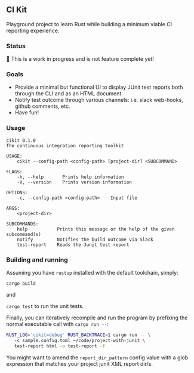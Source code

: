 ## CI Kit

Playground project to learn Rust while building a minimum viable CI reporting experience.

### Status

🚧 This is a work in progress and is not feature complete yet!

### Goals

- Provide a minimal but functional UI to display JUnit test reports both through the CLI and as an HTML document.
- Notify test outcome through various channels: i.e. slack web-hooks, github comments, etc.
- Have fun!

### Usage

```
cikit 0.1.0
The continuous integration reporting toolkit

USAGE:
    cikit --config-path <config-path> [project-dir] <SUBCOMMAND>

FLAGS:
    -h, --help       Prints help information
    -V, --version    Prints version information

OPTIONS:
    -c, --config-path <config-path>    Input file

ARGS:
    <project-dir>

SUBCOMMANDS:
    help           Prints this message or the help of the given subcommand(s)
    notify         Notifies the build outcome via Slack
    test-report    Reads the Junit test report
```

### Building and running

Assuming you have `rustup` installed with the default toolchain, simply:

`cargo build`

and 

`cargo test` to run the unit tests.

Finally, you can iteratively recompile and run the program by prefixing the normal executable call with `cargo run --`:

```bash
RUST_LOG='cikit=debug' RUST_BACKTRACE=1 cargo run -- \ 
   -c sample.config.toml ~/code/project-with-junit \ 
   test-report html -o test-report -f
```

You might want to amend the `report_dir_pattern` config value with a glob expression that matches your project junit XML report dir/s.